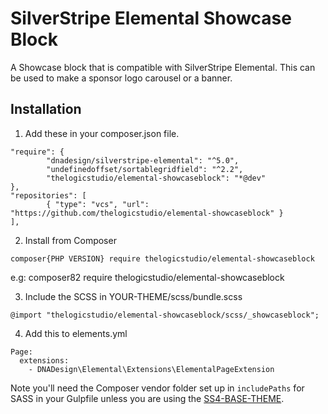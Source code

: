 # SilverStripe Elemental Showcase Block

A Showcase block that is compatible with SilverStripe Elemental. This can be used to make a sponsor logo carousel or a banner.

## Installation

1. Add these in your composer.json file.

```
"require": {
        "dnadesign/silverstripe-elemental": "^5.0",
        "undefinedoffset/sortablegridfield": "^2.2",
        "thelogicstudio/elemental-showcaseblock": "*@dev"
},
"repositories": [
        { "type": "vcs", "url": "https://github.com/thelogicstudio/elemental-showcaseblock" }
],
```



2. Install from Composer

```
composer{PHP VERSION} require thelogicstudio/elemental-showcaseblock
```
e.g: composer82 require thelogicstudio/elemental-showcaseblock



3. Include the SCSS in YOUR-THEME/scss/bundle.scss

```
@import "thelogicstudio/elemental-showcaseblock/scss/_showcaseblock";
```

4. Add this to elements.yml

```
Page:
  extensions:
    - DNADesign\Elemental\Extensions\ElementalPageExtension
```

Note you'll need the Composer vendor folder set up in `includePaths` for SASS in your Gulpfile unless you are using the <a href="https://github.com/thelogicstudio/ss4-base-theme">SS4-BASE-THEME</a>.
